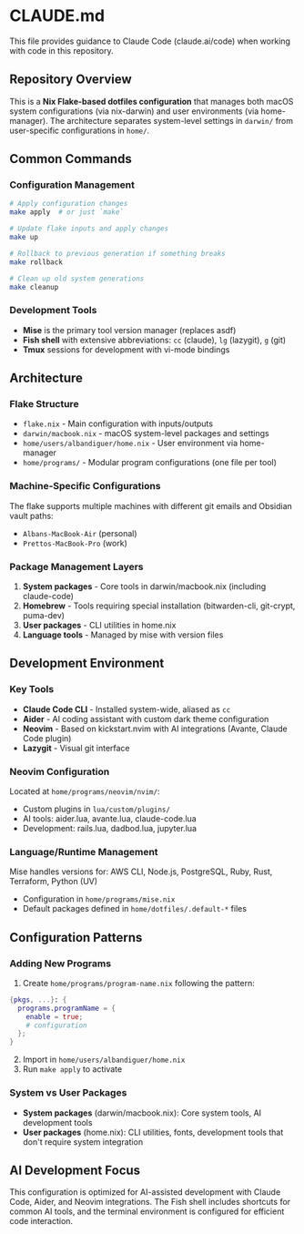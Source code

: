 # CLAUDE.md

This file provides guidance to Claude Code (claude.ai/code) when working with code in this repository.

## Repository Overview

This is a **Nix Flake-based dotfiles configuration** that manages both macOS system configurations (via nix-darwin) and user environments (via home-manager). The architecture separates system-level settings in `darwin/` from user-specific configurations in `home/`.

## Common Commands

### Configuration Management
```bash
# Apply configuration changes
make apply  # or just `make`

# Update flake inputs and apply changes  
make up

# Rollback to previous generation if something breaks
make rollback

# Clean up old system generations
make cleanup
```

### Development Tools
- **Mise** is the primary tool version manager (replaces asdf)
- **Fish shell** with extensive abbreviations: `cc` (claude), `lg` (lazygit), `g` (git)
- **Tmux** sessions for development with vi-mode bindings

## Architecture

### Flake Structure
- `flake.nix` - Main configuration with inputs/outputs
- `darwin/macbook.nix` - macOS system-level packages and settings
- `home/users/albandiguer/home.nix` - User environment via home-manager
- `home/programs/` - Modular program configurations (one file per tool)

### Machine-Specific Configurations
The flake supports multiple machines with different git emails and Obsidian vault paths:
- `Albans-MacBook-Air` (personal)
- `Prettos-MacBook-Pro` (work)

### Package Management Layers
1. **System packages** - Core tools in darwin/macbook.nix (including claude-code)
2. **Homebrew** - Tools requiring special installation (bitwarden-cli, git-crypt, puma-dev)
3. **User packages** - CLI utilities in home.nix
4. **Language tools** - Managed by mise with version files

## Development Environment

### Key Tools
- **Claude Code CLI** - Installed system-wide, aliased as `cc`
- **Aider** - AI coding assistant with custom dark theme configuration
- **Neovim** - Based on kickstart.nvim with AI integrations (Avante, Claude Code plugin)
- **Lazygit** - Visual git interface

### Neovim Configuration
Located at `home/programs/neovim/nvim/`:
- Custom plugins in `lua/custom/plugins/`
- AI tools: aider.lua, avante.lua, claude-code.lua
- Development: rails.lua, dadbod.lua, jupyter.lua

### Language/Runtime Management
Mise handles versions for: AWS CLI, Node.js, PostgreSQL, Ruby, Rust, Terraform, Python (UV)
- Configuration in `home/programs/mise.nix`
- Default packages defined in `home/dotfiles/.default-*` files

## Configuration Patterns

### Adding New Programs
1. Create `home/programs/program-name.nix` following the pattern:
```nix
{pkgs, ...}: {
  programs.programName = {
    enable = true;
    # configuration
  };
}
```
2. Import in `home/users/albandiguer/home.nix`
3. Run `make apply` to activate

### System vs User Packages
- **System packages** (darwin/macbook.nix): Core system tools, AI development tools
- **User packages** (home.nix): CLI utilities, fonts, development tools that don't require system integration

## AI Development Focus

This configuration is optimized for AI-assisted development with Claude Code, Aider, and Neovim integrations. The Fish shell includes shortcuts for common AI tools, and the terminal environment is configured for efficient code interaction.